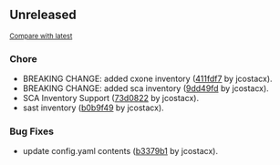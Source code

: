 <!-- insertion marker -->
## Unreleased

<small>[Compare with latest](https://github.com/cxpsemea/ts-inventory/compare/7a963650840f52d669c612f991f8bcef7d9aec8a...HEAD)</small>

### Chore

- BREAKING CHANGE: added cxone inventory ([411fdf7](https://github.com/cxpsemea/ts-inventory/commit/411fdf774112c2ff9fc42720b5669e68cbabdc02) by jcostacx).
- BREAKING CHANGE: added sca inventory ([9dd49fd](https://github.com/cxpsemea/ts-inventory/commit/9dd49fd01e486765f988adf5e6aade649d70d84e) by jcostacx).
- SCA Inventory Support ([73d0822](https://github.com/cxpsemea/ts-inventory/commit/73d0822a5d75aae43ce67de7208c48c82e0743fa) by jcostacx).
- sast inventory ([b0b9f49](https://github.com/cxpsemea/ts-inventory/commit/b0b9f4915dff8cddcfd82df3987599dc7c2ead4e) by jcostacx).

### Bug Fixes

- update config.yaml contents ([b3379b1](https://github.com/cxpsemea/ts-inventory/commit/b3379b1bd24c0d329adc0ab701c0b5b624db4daa) by jcostacx).

<!-- insertion marker -->
